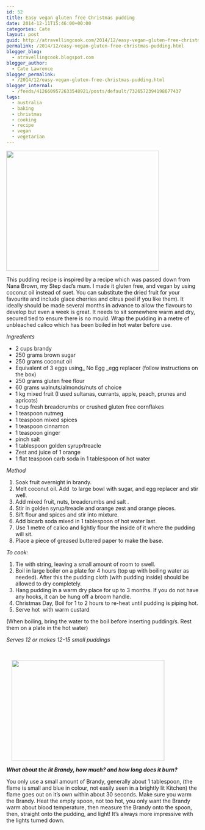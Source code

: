 ```yaml
---
id: 52
title: Easy vegan gluten free Christmas pudding
date: 2014-12-11T15:46:00+00:00
categories: Cate
layout: post
guid: http://atravellingcook.com/2014/12/easy-vegan-gluten-free-christmas-pudding.html
permalink: /2014/12/easy-vegan-gluten-free-christmas-pudding.html
blogger_blog:
  - atravellingcook.blogspot.com
blogger_author:
  - Cate Lawrence
blogger_permalink:
  - /2014/12/easy-vegan-gluten-free-christmas-pudding.html
blogger_internal:
  - /feeds/4126609572633548921/posts/default/7326572394198677437
tags:
  - australia
  - baking
  - christmas
  - cooking
  - recipe
  - vegan
  - vegetarian
---
```


  <a  href="http://1.bp.blogspot.com/-XDGomffVbNo/VImt1pMvyoI/AAAAAAAAKRE/egjIvVpiP9w/s1600/15997752015_c3f3583fa1_o.jpg"><img src="http://1.bp.blogspot.com/-XDGomffVbNo/VImt1pMvyoI/AAAAAAAAKRE/egjIvVpiP9w/s1600/15997752015_c3f3583fa1_o.jpg" alt="" width="400" height="315" border="0" /></a>









  This pudding recipe is inspired by a recipe which was passed down from Nana Brown, my Step dad&#8217;s mum. I made it gluten free, and vegan by using coconut oil instead of suet. You can substitute the dried fruit for your favourite and include glace cherries and citrus peel if you like them). It ideally should be made several months in advance to allow the flavours to develop but even a week is great. It needs to sit somewhere warm and dry, secured tied to ensure there is no mould. Wrap the pudding in a metre of unbleached calico which has been boiled in hot water before use.





  <i>Ingredients</i>


  * 2 cups brandy
  * 250 grams brown sugar
  * 250 grams coconut oil
  * Equivalent of 3 eggs using_ No Egg _egg replacer (follow instructions on the box)
  * 250 grams gluten free flour
  * 60 grams walnuts/almonds/nuts of choice
  * 1 kg mixed fruit (I used sultanas, currants, apple, peach, prunes and apricots)
  * 1 cup fresh breadcrumbs or crushed gluten free cornflakes
  * 1 teaspoon nutmeg
  * 1 teaspoon mixed spices
  * 1 teaspoon cinnamon
  * 1 teaspoon ginger
  * pinch salt
  * 1 tablespoon golden syrup/treacle
  * Zest and juice of 1 orange
  * 1 flat teaspoon carb soda in 1 tablespoon of hot water


  <i>Method</i>





  1. Soak fruit overnight in brandy.
  2. Melt coconut oil. Add  to large bowl with sugar, and egg replacer and stir well.
  3. Add mixed fruit, nuts, breadcrumbs and salt .
  4. Stir in golden syrup/treacle and orange zest and orange pieces.
  5. Sift flour and spices and stir into mixture.
  6. Add bicarb soda mixed in 1 tablespoon of hot water last.
  7. Use 1 metre of calico and lightly flour the inside of it where the pudding will sit.
  8. Place a piece of greased buttered paper to make the base.


  <i>To cook:</i>





  1. Tie with string, leaving a small amount of room to swell.
  2. Boil in large boiler on a plate for 4 hours (top up with boiling water as needed). After this the pudding cloth (with pudding inside) should be allowed to dry completely.
  3. Hang pudding in a warm dry place for up to 3 months. If you do not have any hooks, it can be hung off a broom handle.
  4. Christmas Day, Boil for 1 to 2 hours to re-heat until pudding is piping hot.
  5. Serve hot  with warm custard

(When boiling, bring the water to the boil before inserting pudding/s. Rest them on a plate in the hot water)





  <i>Serves 12 or makes 12-15 small puddings</i>



  <i> </i>



  <a style="margin-left: 1em; margin-right: 1em; text-align: center;" href="http://1.bp.blogspot.com/-SNWIN4qOY_k/VImqq35r8xI/AAAAAAAAKQ4/jv7pyUta3SE/s1600/4231586321_67b372bd1d_z.jpg"><img src="http://1.bp.blogspot.com/-SNWIN4qOY_k/VImqq35r8xI/AAAAAAAAKQ4/jv7pyUta3SE/s1600/4231586321_67b372bd1d_z.jpg" alt="" width="400" height="265" border="0" /></a>



  <b><i>What about the lit Brandy, how much? and how long does it burn?</i></b>



  You only use a small amount of Brandy, generally about 1 tablespoon, (the flame is small and blue in colour, not easily seen in a brightly lit Kitchen) the flame goes out on it’s own within about 30 seconds. Make sure you warm the Brandy. Heat the empty spoon, not too hot, you only want the Brandy warm about blood temperature, then measure the Brandy onto the spoon, then, straight onto the pudding, and light! It’s always more impressive with the lights turned down.

